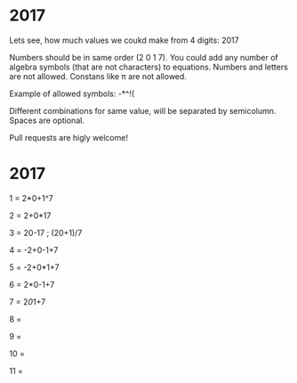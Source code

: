 # 2017

Lets see, how much values we coukd make from 4 digits: 2017

Numbers should be in same order (2 0 1 7). You could add any number of algebra symbols (that are not characters) to equations. Numbers and letters are not allowed. Constans like π are not allowed.

Example of allowed symbols: -*^!(

Different combinations for same value, will be separated by semicolumn. Spaces are optional.

Pull requests are higly welcome! 

# 2017

1 = 2*0+1^7

2 = 2+0*17

3 = 20-17 ; (20+1)/7

4 = -2+0-1+7

5 = -2+0*1+7

6 = 2*0-1+7

7 = 2*0*1+7

8 = 

9 = 

10 = 

11 = 
